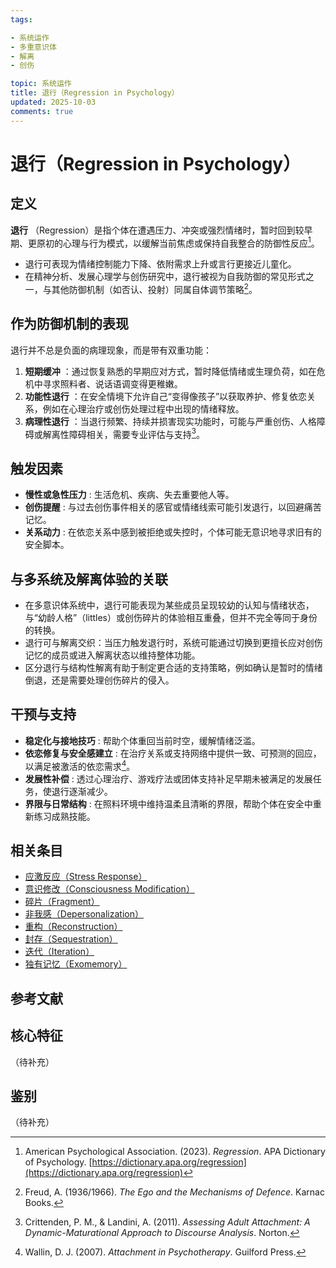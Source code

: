 ```yaml
---
tags:

- 系统运作
- 多重意识体
- 解离
- 创伤

topic: 系统运作
title: 退行（Regression in Psychology）
updated: 2025-10-03
comments: true
---
```


# 退行（Regression in Psychology）

## 定义

**退行** （Regression）是指个体在遭遇压力、冲突或强烈情绪时，暂时回到较早期、更原初的心理与行为模式，以缓解当前焦虑或保持自我整合的防御性反应[^退行-1]。

- 退行可表现为情绪控制能力下降、依附需求上升或言行更接近儿童化。
- 在精神分析、发展心理学与创伤研究中，退行被视为自我防御的常见形式之一，与其他防御机制（如否认、投射）同属自体调节策略[^退行-2]。

## 作为防御机制的表现

退行并不总是负面的病理现象，而是带有双重功能：

1. **短期缓冲** ：通过恢复熟悉的早期应对方式，暂时降低情绪或生理负荷，如在危机中寻求照料者、说话语调变得更稚嫩。
2. **功能性退行** ：在安全情境下允许自己“变得像孩子”以获取养护、修复依恋关系，例如在心理治疗或创伤处理过程中出现的情绪释放。
3. **病理性退行** ：当退行频繁、持续并损害现实功能时，可能与严重创伤、人格障碍或解离性障碍相关，需要专业评估与支持[^退行-3]。

## 触发因素

- **慢性或急性压力** : 生活危机、疾病、失去重要他人等。
- **创伤提醒** : 与过去创伤事件相关的感官或情绪线索可能引发退行，以回避痛苦记忆。
- **关系动力** : 在依恋关系中感到被拒绝或失控时，个体可能无意识地寻求旧有的安全脚本。

## 与多系统及解离体验的关联

- 在多意识体系统中，退行可能表现为某些成员呈现较幼的认知与情绪状态，与“幼龄人格”（littles）或创伤碎片的体验相互重叠，但并不完全等同于身份的转换。
- 退行可与解离交织：当压力触发退行时，系统可能通过切换到更擅长应对创伤记忆的成员或进入解离状态以维持整体功能。
- 区分退行与结构性解离有助于制定更合适的支持策略，例如确认是暂时的情绪倒退，还是需要处理创伤碎片的侵入。

## 干预与支持

- **稳定化与接地技巧** : 帮助个体重回当前时空，缓解情绪泛滥。
- **依恋修复与安全感建立** : 在治疗关系或支持网络中提供一致、可预测的回应，以满足被激活的依恋需求[^退行-4]。
- **发展性补偿** : 透过心理治疗、游戏疗法或团体支持补足早期未被满足的发展任务，使退行逐渐减少。
- **界限与日常结构** : 在照料环境中维持温柔且清晰的界限，帮助个体在安全中重新练习成熟技能。

## 相关条目

- [应激反应（Stress Response）](Stress-Response.md)
- [意识修改（Consciousness Modification）](Consciousness-Modification.md)
- [碎片（Fragment）](Fragment.md)
- [非我感（Depersonalization）](Depersonalization.md)
- [重构（Reconstruction）](Reconstruction.md)
- [封存（Sequestration）](Sequestration.md)
- [迭代（Iteration）](Iteration.md)
- [独有记忆（Exomemory）](Exomemory.md)

## 参考文献

[^退行-1]: American Psychological Association. (2023). *Regression*. APA Dictionary of Psychology. [https://dictionary.apa.org/regression](https://dictionary.apa.org/regression)
[^退行-2]: Freud, A. (1936/1966). *The Ego and the Mechanisms of Defence*. Karnac Books.
[^退行-3]: Crittenden, P. M., & Landini, A. (2011). *Assessing Adult Attachment: A Dynamic-Maturational Approach to Discourse Analysis*. Norton.
[^退行-4]: Wallin, D. J. (2007). *Attachment in Psychotherapy*. Guilford Press.

## 核心特征

（待补充）

## 鉴别

（待补充）
